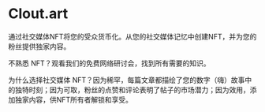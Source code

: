 # 

# Clout.art

通过社交媒体NFT将您的受众货币化。从您的社交媒体记忆中创建NFT，并为您的粉丝提供独家内容。

不熟悉 NFT？观看我们的免费网络研讨会，找到所有需要的知识。

为什么选择社交媒体 NFT？因为稀罕，每篇文章都描绘了您的数字（嗨）故事中的独特时刻；因为可取，粉丝的点赞和评论表明了帖子的市场潜力；因为效用，添加独家内容，供NFT所有者解锁和享受。

